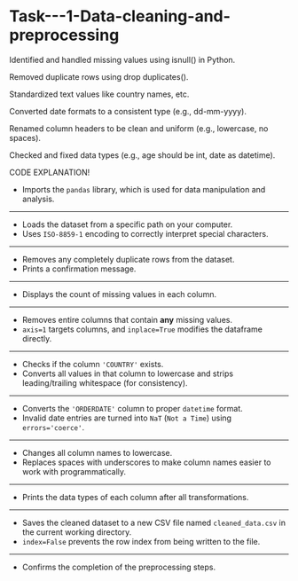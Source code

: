 # Task---1-Data-cleaning-and-preprocessing

Identified and handled missing values using isnull() in Python.

Removed duplicate rows using drop duplicates().

Standardized text values like country names, etc.

Converted date formats to a consistent type (e.g., dd-mm-yyyy).

Renamed column headers to be clean and uniform (e.g., lowercase, no spaces).

Checked and fixed data types (e.g., age should be int, date as datetime).

CODE EXPLANATION! 

* Imports the `pandas` library, which is used for data manipulation and analysis.

---

* Loads the dataset from a specific path on your computer.
* Uses `ISO-8859-1` encoding to correctly interpret special characters.

---

* Removes any completely duplicate rows from the dataset.
* Prints a confirmation message.

---

* Displays the count of missing values in each column.

---


* Removes entire columns that contain **any** missing values.
* `axis=1` targets columns, and `inplace=True` modifies the dataframe directly.

---

* Checks if the column `'COUNTRY'` exists.
* Converts all values in that column to lowercase and strips leading/trailing whitespace (for consistency).

---

* Converts the `'ORDERDATE'` column to proper `datetime` format.
* Invalid date entries are turned into `NaT` (`Not a Time`) using `errors='coerce'`.

---

* Changes all column names to lowercase.
* Replaces spaces with underscores to make column names easier to work with programmatically.

---

* Prints the data types of each column after all transformations.

---

* Saves the cleaned dataset to a new CSV file named `cleaned_data.csv` in the current working directory.
* `index=False` prevents the row index from being written to the file.

---

* Confirms the completion of the preprocessing steps.
